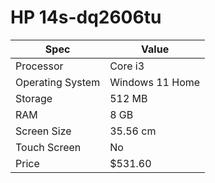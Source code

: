 # HP 14s-dq2606tu

| Spec | Value |
|---|---|
| Processor | Core i3 |
| Operating System | Windows 11 Home |
| Storage | 512 MB |
| RAM | 8 GB |
| Screen Size | 35.56 cm |
| Touch Screen | No |
| Price | $531.60 |
